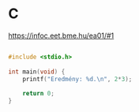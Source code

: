 # C

https://infoc.eet.bme.hu/ea01/#1

```c

#include <stdio.h>
 
int main(void) {
    printf("Eredmény: %d.\n", 2*3);
 
    return 0;
}

```
